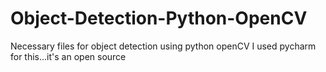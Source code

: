 # Object-Detection-Python-OpenCV
Necessary files for object detection using python openCV
I used pycharm for this...it's an open source
